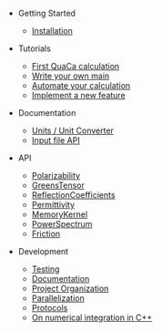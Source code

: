 <!-- docs/_sidebar.md -->

- Getting Started
  - [Installation](installing)

- Tutorials
  - [First QuaCa calculation](tutorials/first_calculation)
  - [Write your own main](tutorials/mainfile)
  - [Automate your calculation](tutorials/automate)
  - [Implement a new feature](tutorials/newfeature)

- Documentation
  - [Units / Unit Converter](documentation/units)
  - [Input file API](documentation/inputfileapi)

- API
  - [Polarizability](api/polarizability)
  - [GreensTensor](api/greenstensor)
  - [ReflectionCoefficients](api/reflection)
  - [Permittivity](api/permittivity)
  - [MemoryKernel](api/memorykernel)
  - [PowerSpectrum](api/powerspectrum)
  - [Friction](api/friction)

- Development
  - [Testing](dev/testing)
  - [Documentation](dev/documentation)
  - [Project Organization](dev/organization)
  - [Parallelization](dev/parallelization)
  - [Protocols](dev/protocols)
  - [On numerical integration in C++](dev/integration)
